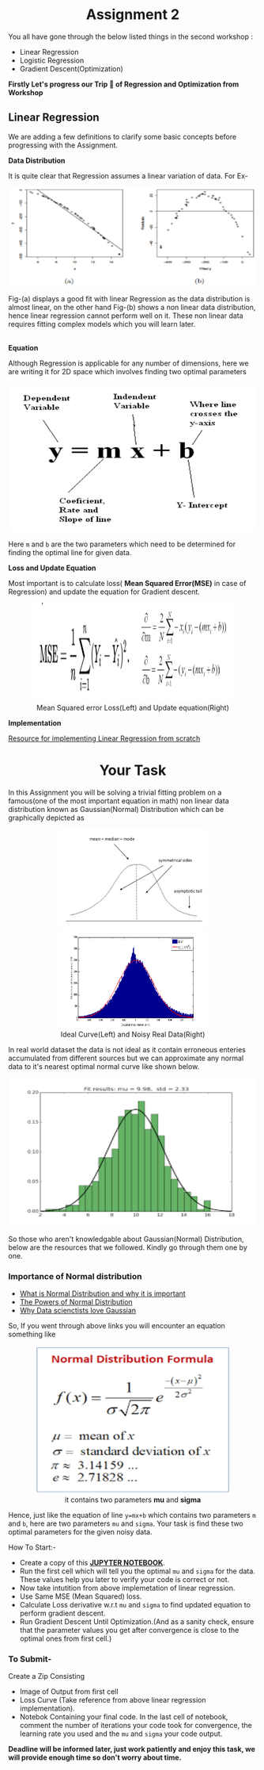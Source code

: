 <!-- 
<p align="center">
<img width = 500 height = 400 src="../assets/assignment2_start.jpeg"/></br>
<i>Glad to see you all</i>
</p> -->

<h1 align="center">Assignment 2</h1>

<p align="center">

You all have gone through the below listed things in the second workshop : 
 
- Linear Regression
- Logistic Regression
- Gradient Descent(Optimization)
</p>

**Firstly Let's progress our Trip :train: of Regression and Optimization from Workshop**

## Linear Regression

We are adding a few definitions to clarify some basic concepts before progressing with the Assignment.

**Data Distribution**

It is quite clear that Regression assumes a linear variation of data. For Ex-
<p align="center">
<img width = 500 height = 200 src="../assets/compare.png"/></br>
</p>
Fig-(a) displays a good fit with linear Regression as the data distribution is almost linear, on the other hand Fig-(b) shows a non linear data distribution, hence linear regression cannot perform well on it. These non linear data requires fitting complex models which you will learn later.</br>
</br>

**Equation**

Although Regression is applicable for any number of dimensions, here we are writing it for 2D space which involves finding two optimal parameters
<p align="center">
<img width = 500 height = 300 src="../assets/linear_eqn.jpg"/></br>
</p>

Here `m` and `b` are the two parameters which need to be determined for finding the optimal line for given data.

**Loss and Update Equation**

Most important is to calculate loss( **Mean Squared Error(MSE)** in case of Regression) and update the equation for Gradient descent.

<p align="center">
<img width = 200 height = 200 src="../assets/loss_lin.png"/>
<img width = 200 height = 200 src="../assets/update_lin.png"/></br>
Mean Squared error Loss(Left) and Update equation(Right) 
</p>

**Implementation**

[Resource for implementing Linear Regression from scratch](https://towardsdatascience.com/coding-linear-regression-from-scratch-c42ec079902) 


<h1 align="center">Your Task</h1>

In this Assignment you will be solving a trivial fitting problem on a famous(one of the most important equation in math) non linear data distribution known as Gaussian(Normal) Distribution which can be graphically depicted as

<p align="center">
<img width = 300 height = 200 src="../assets/gaussian.jpg"/>
<img width = 300 height = 200 src="../assets/gaussian_noisy.png"/></br>
Ideal Curve(Left) and Noisy Real Data(Right) 
</p>

In real world dataset the data is not ideal as it contain erroneous enteries accumulated from different sources but we can approximate any normal data to it's nearest optimal normal curve like shown below.

<p align="center">
<img width = 500 height = 300 src="../assets/gaussian_fit.png"/> 
</p>

So those who aren't knowledgable about Gaussian(Normal) Distribution, below are the resources that we followed.  Kindly go through them one by one. 

### Importance of Normal distribution
* [What is Normal Distribution and why it is important](https://medium.com/analytics-vidhya/the-normal-distribution-for-data-scientists-6de041a01cb9#:~:text=The%20normal%20distribution%20is%20a,in%20the%20data%20science%20curriculum.)
* [The Powers of Normal Distribution](https://towardsdatascience.com/the-powers-of-normal-distribution-4cbb06e4a955)
* [Why Data scienctists love Gaussian](https://towardsdatascience.com/why-data-scientists-love-gaussian-6e7a7b726859)

So, If you went through above links you will encounter an equation something like

<p align="center">
<img width = 400 height = 300 src="../assets/formula_normal.png"/></br>
it contains two parameters <b>mu</b> and <b>sigma</b>
</p>

Hence, just like the equation of line `y=mx+b` which contains two parameters `m` and `b`, here are two parameters `mu` and `sigma`. Your task is find these two optimal parameters for the given noisy data. 

How To Start:-

- Create a copy of this [**JUPYTER NOTEBOOK**](https://colab.research.google.com/drive/1EoRNvI1FDWaoaiipwEpp8uWhxV3Nqs_G?usp=sharing).
- Run the first cell which will tell you the optimal `mu` and `sigma` for the data. These values help you later to verify your code is correct or not.
- Now take intutition from above implemetation of linear regression.
- Use Same MSE (Mean Squared) loss.
- Calculate Loss derivative w.r.t `mu` and `sigma` to find updated equation to perform gradient descent.
- Run Gradient Descent Until Optimization.(And as a sanity check, ensure that the parameter values you get after convergence is close to the optimal ones from first cell.)


### To Submit-

Create a Zip Consisting
 - Image of Output from first cell
 - Loss Curve (Take reference from above linear regression implementation).
 - Notebok Containing your final code. In the last cell of notebook, comment the number of iterations your code took for convergence, the learning rate you used and the `mu` and `sigma` your code output.

**Deadline will be informed later, just work patiently and enjoy this task, we will provide enough time so don't worry about time.** 


